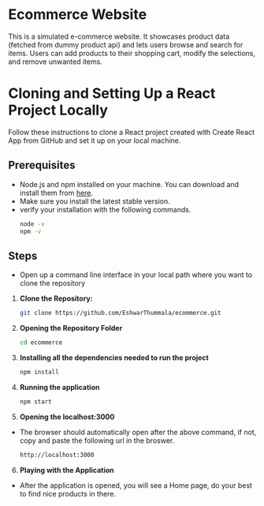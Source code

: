 # Ecommerce Website
This is a simulated e-commerce website. It showcases product data (fetched from dummy product api) and lets users browse and search for items. Users can add products to their shopping cart, modify the selections, and remove unwanted items. 

# Cloning and Setting Up a React Project Locally

Follow these instructions to clone a React project created with Create React App from GitHub and set it up on your local machine.

## Prerequisites
- Node.js and npm installed on your machine. You can download and install them from [here](https://nodejs.org/).
- Make sure you install the latest stable version.
- verify your installation with the following commands.
    ```bash
    node -v
    npm -v
    ```

## Steps
- Open up a command line interface in your local path where you want to clone the repository

1. **Clone the Repository:**
   ```bash
   git clone https://github.com/EshwarThummala/ecommerce.git
   ```

2. **Opening the Repository Folder**
   ```bash
   cd ecommerce
   ```

3. **Installing all the dependencies needed to run the project**
    ```bash
    npm install
    ```

4. **Running the application**
    ```bash
    npm start
    ```

5. **Opening the localhost:3000**
- The browser should automatically open after the above command, if not, copy and paste the following url in the broswer.
    ```bash
    http://localhost:3000
    ```

6. **Playing with the Application**
- After the application is opened, you will see a Home page, do your best to find nice products in there.